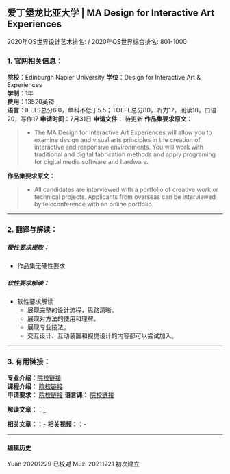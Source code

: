 ## 爱丁堡龙比亚大学 | MA Design for Interactive Art Experiences

2020年QS世界设计艺术排名: /
2020年QS世界综合排名: 801-1000

### 1. 官网相关信息：

**院校**：Edinburgh Napier University
**学位**：Design for Interactive Art & Experiences  
**学制**：1年  
**费用**：13520英镑  
**语言**：IELTS总分6.0，单科不低于5.5；TOEFL总分80，听力17，阅读18，口语20，写作17
**申请时间**：7月31日
**申请文件**： 待更新
**作品集要求原文：**  
> - The MA Design for Interactive Art Experiences will allow you to examine design and visual arts principles in the creation of interactive and responsive environments. You will work with traditional and digital fabrication methods and apply programing for digital media software and hardware.


**作品集要求原文：**   

> - All candidates are interviewed with a portfolio of creative work or technical projects. Applicants from overseas can be interviewed by teleconference with an online portfolio.


---


### 2. 翻译与解读：

##### 硬性要求提取：
- 作品集无硬性要求  

##### 软性要求解读：
- 软性要求解读
  - 展现完整的设计流程，思路清晰。
  - 展现对方法的使用和理解。
  - 展现专业技法。
  - 交互设计、互动装置和视觉设计的内容都可以尝试加入。

---


### 3. 有用链接：

**专业介绍：**[院校链接](https://www.napier.ac.uk/courses/ma-design-for-interactive-art-experiences-postgraduate-fulltime)  
**课程介绍：** [院校链接](https://www.napier.ac.uk/courses/ma-design-for-interactive-art-experiences-postgraduate-fulltime)  
**申请要求：** [院校链接](https://www.napier.ac.uk/study-with-us/international-students/your-country/east-asia/china)
**语言课：** [院校链接](https://www.napier.ac.uk/study-with-us/international-students/english-language/presessional-english-language-courses)

**解读文章：**：[-]()  

**相关文章：**：[-]()
**相关视频：**：[-]()




---


#### 编辑历史
Yuan 20201229 已校对
Muzi 20211221 初次建立
